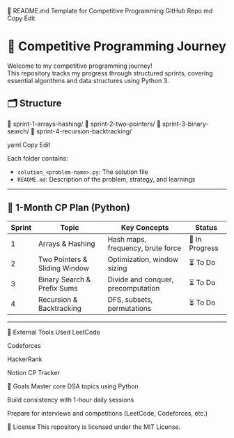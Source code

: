 📘 README.md Template for Competitive Programming GitHub Repo
md
Copy
Edit
# 🧠 Competitive Programming Journey

Welcome to my competitive programming journey!  
This repository tracks my progress through structured sprints, covering essential algorithms and data structures using Python 3.

## 🗂️ Structure

📁 sprint-1-arrays-hashing/
📁 sprint-2-two-pointers/
📁 sprint-3-binary-search/
📁 sprint-4-recursion-backtracking/

yaml
Copy
Edit

Each folder contains:
- `solution_<problem-name>.py`: The solution file
- `README.md`: Description of the problem, strategy, and learnings

---

## 📅 1-Month CP Plan (Python)

| Sprint | Topic                          | Key Concepts                         | Status  |
|--------|--------------------------------|--------------------------------------|---------|
| 1      | Arrays & Hashing               | Hash maps, frequency, brute force    | 🔄 In Progress |
| 2      | Two Pointers & Sliding Window  | Optimization, window sizing          | ⏳ To Do |
| 3      | Binary Search & Prefix Sums    | Divide and conquer, precomputation   | ⏳ To Do |
| 4      | Recursion & Backtracking       | DFS, subsets, permutations           | ⏳ To Do |

---

🔗 External Tools Used
LeetCode

Codeforces

HackerRank

Notion CP Tracker

🧠 Goals
Master core DSA topics using Python

Build consistency with 1-hour daily sessions

Prepare for interviews and competitions (LeetCode, Codeforces, etc.)

🔖 License
This repository is licensed under the MIT License.